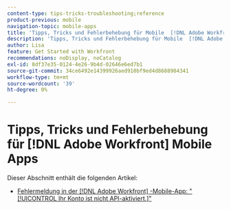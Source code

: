 ```yaml
---
content-type: tips-tricks-troubleshooting;reference
product-previous: mobile
navigation-topic: mobile-apps
title: 'Tipps, Tricks und Fehlerbehebung für Mobile  [!DNL Adobe Workfront] '
description: 'Tipps, Tricks und Fehlerbehebung für Mobile  [!DNL Adobe Workfront] '
author: Lisa
feature: Get Started with Workfront
recommendations: noDisplay, noCatalog
exl-id: 8df37e35-0124-4e26-9b4d-02646e6ed7b1
source-git-commit: 34ce6492e14399926aed910bf9ed4d8688904341
workflow-type: tm+mt
source-wordcount: '39'
ht-degree: 0%

---
```


# Tipps, Tricks und Fehlerbehebung für [!DNL Adobe Workfront] Mobile Apps

Dieser Abschnitt enthält die folgenden Artikel:

* [Fehlermeldung in der  [!DNL Adobe Workfront] -Mobile-App: &quot;[!UICONTROL Ihr Konto ist nicht API-aktiviert.]&quot;](../../../workfront-basics/mobile-apps/tips-tricks-and-troubleshooting/error-message-on-mobile-app.md)
